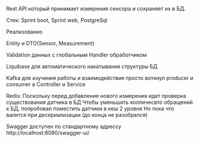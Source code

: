 Rest API который принимает измерения сенсора и сохраняет их в БД.

Стек:
Sprint boot,
Sprint web,
PostgreSql

Реализованно

Entity и DTO(Sensor, Measurement)

Validation данных с глобальным Handler обработчиком

Liquibase для автоматического накатывания структуры БД

Kafka для изучения работы и взаимодействия просто воткнул producer и consumer в Controller и Service

Redis:
Поскольку перед добавление нового измерения идет проверка существования датчика в БД
Чтобы уменьшить колличесвто обращений к БД, попробовал поместить датчики в кеш 2 уровня
Но пока что валится при десериализации (до конца не разобрался)

Swagger доступен по стандартному адрессу http://localhost:8080/swagger-ui/



